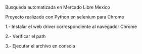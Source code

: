 Busqueda automatizada en Mercado Libre Mexico


Proyecto realizado con Python en selenium para Chrome 


1.- Instalar el web driver correspondiente al navegador Chrome

2.- Verificar el path 
    
3.- Ejecutar el archivo en consola
